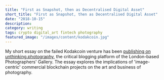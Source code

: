 ```yaml
---
title: "First as Snapshot, then as Decentralised Digital Asset"
short_title: "First as Snapshot, then as Decentralised Digital Asset"
date: "2018-10-15"
description:
category: writing
tags: crypto digital_art fintech photography
featured_image: "/images/content/kodakcoin.jpg"
---
```


My short essay on the failed Kodakcoin venture has been [publishing on unthinking.photography](https://unthinking.photography/articles/first-as-snapshot-then-as-decentralised-digital-asset), the critical blogging platform of the London-based Photographers' Gallery. The essay explores the implications of 'image-centric' commercial blockchain projects on the art and business of photography.
